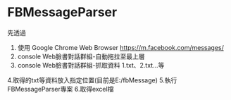 # FBMessageParser

先透過
1. 使用 Google Chrome Web Browser
	https://m.facebook.com/messages/
2. console
	Web臉書對話群組-自動拖拉至最上層
3. console
	Web臉書對話群組-抓取資料
		1.txt、2.txt...等

4.取得的txt等資料放入指定位置(目前是E:/fbMessage)
5.執行FBMessageParser專案
6.取得excel檔